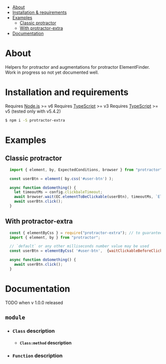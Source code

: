 - [About](#about)
- [Installation & requirements](#installation-and-requirements)
- [Examples](#examples)
  - [Classic protractor](#classic-protractor)
  - [With protractor-extra](#with-protractor-extra)
- [Documentation](#documentation)

# About
Helpers for protractor and augmentations for protractor ElementFinder.
Work in progress so not yet documented well.

# Installation and requirements
Requires [Node.js](https://nodejs.org/) >= v6
Requires [TypeScript](https://www.npmjs.com/package/typescript) >= v3
Requires [TypeScript](https://www.npmjs.com/package/protractor) >= v5  (tested only with v5.4.2)
```sh
$ npm i -S protractor-extra
```

# Examples

## Classic protractor

```js
  import { element, by, ExpectedConditions, browser } from "protractor";

  const userBtn = element( by.css('#user-btn') );

  async function doSomething() {
    let timeoutMs = config.clickbaleTimeout;
    await browser.wait(EC.elementToBeClickable(userBtn), timeoutMs, `Element  "${userBtn.locator()}"  not clickable in ${timeoutMs/1000}s.`);
    await userBtn.click();
  }
```

## With protractor-extra
```js
  const { elementByCss } = require("protractor-extra"); // to guarantee sync import
  import { element, by } from "protractor";

  // `default` or any other milliseconds number value may be used
  const userBtn = elementByCss( '#user-btn',  {waitClickableBeforeClick: 'default'}  );

  async function doSomething() {
    await userBtn.click();
  }
```

# Documentation
TODO when v 1.0.0 released

## `module`
- ### `Class` description
  - #### `Class:method` description
- ### `Function` description
